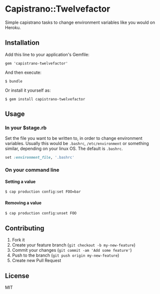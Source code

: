 # Capistrano::Twelvefactor

Simple capistrano tasks to change environment variables like you would on Heroku.

## Installation

Add this line to your application's Gemfile:

    gem 'capistrano-twelvefactor'

And then execute:

    $ bundle

Or install it yourself as:

    $ gem install capistrano-twelvefactor

## Usage

### In your $stage.rb

Set the file you want to be written to, in order to change environment
variables. Usually this would be `.bashrc`, `/etc/environment` or something
similar, depending on your linux OS. The default is `.bashrc`.

```ruby
set :environment_file, '.bashrc'
```

### On your command line

#### Setting a value

```bash
$ cap production config:set FOO=bar
```

#### Removing a value

```bash
$ cap production config:unset FOO
```

## Contributing

1. Fork it
2. Create your feature branch (`git checkout -b my-new-feature`)
3. Commit your changes (`git commit -am 'Add some feature'`)
4. Push to the branch (`git push origin my-new-feature`)
5. Create new Pull Request


## License

MIT

